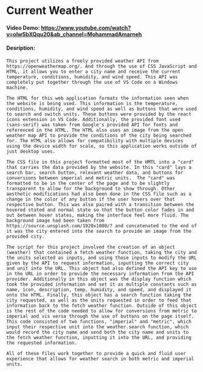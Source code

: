 # Current Weather
#### Video Demo: https://www.youtube.com/watch?v=olwSbXQqu20&ab_channel=MohammadAmarneh
#### Desription:
    This project utilizes a freely provided weather API from https://openweathermap.org/. And through the use of CSS JavaScript and HTML, it allows you to enter a city name and receive the current temperature, conditions, humidity, and wind speed. This API was completely put together through the use of VS Code on a Windows machine.

    The HTML for this web application formats the information seen when the website is being used. This information is the temperature, conditions, humidity, and wind speed as well as buttons that were used to search and switch units. These buttons were provided by the react icons extension in VS Code. Additionally, the provided font used (sans-serif) was taken from Google's provided API for fonts and referenced in the HTML. The HTML also uses an image from the open weather map API to provide the conditions of the city being searched for. The HTML also allows for compatibility with multiple devices using the device width for scale, so this application works outside of just desktop uses.

    The CSS file in this project formatted most of the HMTL into a "card" that carries the data provided by the website. In this "card" lays a search bar, search button, relevant weather data, and buttons for conversions between imperial and metric units.  The "card" was formatted to be in the center of the page and to be slightly transparent to allow for the background to show through. Other aesthetic modifications had also been done in the CSS file such as a change in the color of any button if the user hovers over that respective button. This was also paired with a transition between the hovered stated and normal state so that the button color fades in and out between hover states, making the interface feel more fluid. The background image had been taken from https://source.unsplash.com/1920x1080/? and concatenated to the end of it was the city entered into the search to provide an image from the provided city.

    The script for this project involved the creation of an object (weather) that contained a fetch weather function, taking the city and the units selected as inputs, and using those inputs to modify the URL given by the API to request information, inputting the correct city and unit into the URL. This object had also defined the API key to use in the URL in order to provide the necessary information from the API provider. Additionally in this object was the display function which took the provided information and set it as multiple constants such as name, icon, description, temp, humidity, and speed, and displayed it onto the HTML. Finally, this object has a search function taking the city requested, as well as the units requested in order to feed that information back to the fetch weather function. Outside of this object is the rest of the code needed to allow for conversions from metric to imperial and vis versa through the use of buttons on the page itself. This code consisted of two functions, "imperial" and "metric", which input their respective unit into the weather.search function, which would record the city name and send both the city name and units to the fetch weather function, inputting it into the URL, and providing the requested information.

    All of these files work together to provide a quick and fluid user experience that allows for weather search in both metric and imperial units.